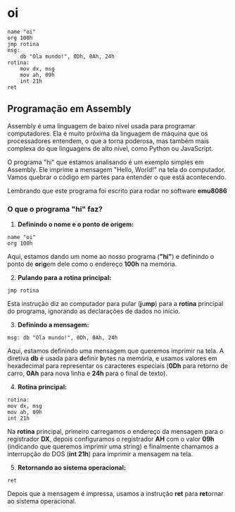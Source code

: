 # oi
``` 
name "oi" 
org 100h 
jmp rotina 
msg:        
    db "Ola mundo!", 0Dh, 0Ah, 24h                                    
rotina:     
    mov dx, msg    
    mov ah, 09h    
    int 21h     
ret
``` 
## Programação em Assembly
Assembly é uma linguagem de baixo nível usada para programar computadores. Ela é muito próxima da linguagem de máquina que os processadores entendem, o que a torna poderosa, mas também mais complexa do que linguagens de alto nível, como Python ou JavaScript.

O programa "hi" que estamos analisando é um exemplo simples em Assembly. Ele imprime a mensagem "Hello, World!" na tela do computador. Vamos quebrar o código em partes para entender o que está acontecendo.

Lembrando que este programa foi escrito para rodar no software **emu8086**
### O que o programa "hi" faz?
1. **Definindo o nome e o ponto de origem:**
```
name "oi"
org 100h
```
Aqui, estamos dando um nome ao nosso programa (**"hi"**) e definindo o ponto de **or**i**g**em dele como o endereço **100h** na memória.

2. **Pulando para a rotina principal:**
```
jmp rotina
```
Esta instrução diz ao computador para pular (**j**u**mp**) para a **rotina** principal do programa, ignorando as declarações de dados no início.

3. **Definindo a mensagem:**
```
msg: db "Ola mundo!", 0Dh, 0Ah, 24h
```
Aqui, estamos definindo uma mensagem que queremos imprimir na tela. A diretiva **db** é usada para **d**efinir **b**ytes na memória, e usamos valores em hexadecimal para representar os caracteres especiais (**0Dh** para retorno de carro, **0Ah** para nova linha e **24h** para o final de texto).

4. **Rotina principal:**
```
rotina:
mov dx, msg
mov ah, 09h
int 21h
```
Na **rotina** principal, primeiro carregamos o endereço da mensagem para o registrador **DX**, depois configuramos o registrador **AH** com o valor **09h** (indicando que queremos imprimir uma string) e finalmente chamamos a interrupção do DOS (**int 21h**) para imprimir a mensagem na tela.

5. **Retornando ao sistema operacional:**
```
ret
```
Depois que a mensagem é impressa, usamos a instrução **ret** para **ret**ornar ao sistema operacional.

